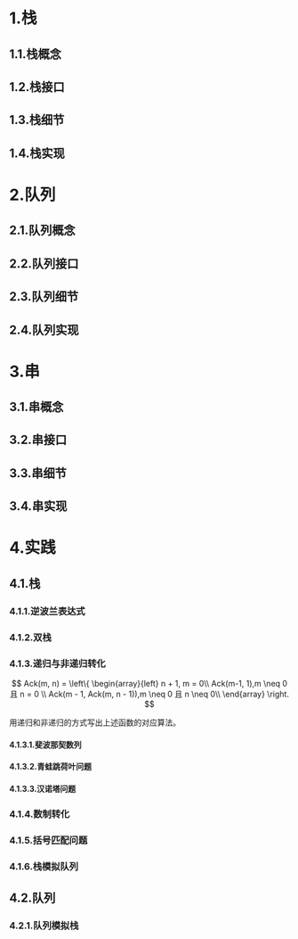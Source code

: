 # 1.栈

## 1.1.栈概念

## 1.2.栈接口

## 1.3.栈细节

## 1.4.栈实现

# 2.队列

## 2.1.队列概念

## 2.2.队列接口

## 2.3.队列细节

## 2.4.队列实现

# 3.串

## 3.1.串概念

## 3.2.串接口

## 3.3.串细节

## 3.4.串实现



# 4.实践

## 4.1.栈

### 4.1.1.逆波兰表达式

### 4.1.2.双栈

### 4.1.3.递归与非递归转化

$$
Ack(m, n) = 
\left\{
\begin{array}{left}
n + 1, m = 0\\
Ack(m-1, 1),m \neq 0 且 n = 0 \\
Ack(m - 1, Ack(m, n - 1)),m \neq 0 且 n \neq 0\\
\end{array}
\right.
$$

用递归和非递归的方式写出上述函数的对应算法。

#### 4.1.3.1.斐波那契数列

#### 4.1.3.2.青蛙跳荷叶问题

#### 4.1.3.3.汉诺塔问题

### 4.1.4.数制转化

### 4.1.5.括号匹配问题

### 4.1.6.栈模拟队列

## 4.2.队列

### 4.2.1.队列模拟栈



